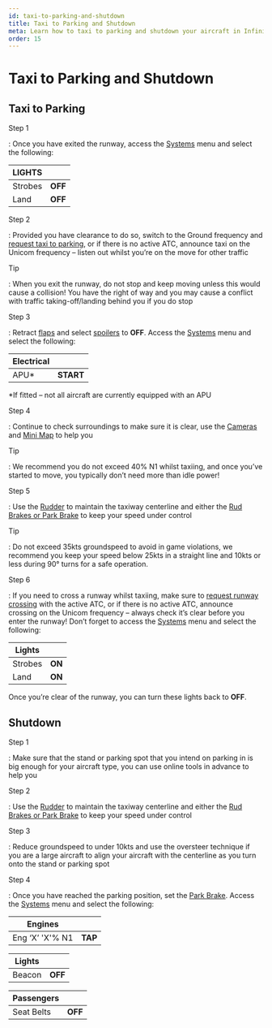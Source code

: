 ```yaml
---
id: taxi-to-parking-and-shutdown
title: Taxi to Parking and Shutdown
meta: Learn how to taxi to parking and shutdown your aircraft in Infinite Flight.
order: 15
---
```


# Taxi to Parking and Shutdown



## Taxi to Parking

Step 1

: Once you have exited the runway, access the [Systems](https://infiniteflight.com/guide/getting-started/pilot-user-interface/systems#systems) menu and select the following:



| LIGHTS  |         |
| ------- | ------- |
| Strobes | **OFF** |
| Land    | **OFF** |

 

Step 2

: Provided you have clearance to do so, switch to the Ground frequency and [request taxi to parking](https://infiniteflight.com/guide/getting-started/pilot-user-interface/communication#communication), or if there is no active ATC, announce taxi on the Unicom frequency – listen out whilst you’re on the move for other traffic



Tip

: When you exit the runway, do not stop and keep moving unless this would cause a collision! You have the right of way and you may cause a conflict with traffic taking-off/landing behind you if you do stop



Step 3

: Retract [flaps](/guide/getting-started/pilot-user-interface/flight-controls#flight-controls) and select [spoilers](/guide/getting-started/pilot-user-interface/flight-controls#flight-controls) to **OFF**. Access the [Systems](/guide/getting-started/pilot-user-interface/systems#systems) menu and select the following:



| Electrical |           |
| ---------- | --------- |
| APU*       | **START** |

*If fitted – not all aircraft are currently equipped with an APU



Step 4

: Continue to check surroundings to make sure it is clear, use the [Cameras](/guide/getting-started/pilot-user-interface/cameras#camera) and [Mini Map](/guide/getting-started/pilot-user-interface/flight-planning#mini-map) to help you

 

Tip

:   We recommend you do not exceed 40% N1 whilst taxiing, and once you’ve started to move, you typically don’t need more than idle power!

 

Step 5

: Use the [Rudder](/guide/getting-started/pilot-user-interface/flight-controls#flight-controls) to maintain the taxiway centerline and either the [Rud Brakes or Park Brake](/guide/getting-started/pilot-user-interface/flight-controls#flight-controls) to keep your speed under control

 

Tip

:   Do not exceed 35kts groundspeed to avoid in game violations, we recommend you keep your speed below 25kts in a straight line and 10kts or less during 90° turns for a safe operation.

 

Step 6

: If you need to cross a runway whilst taxiing, make sure to [request runway crossing](/guide/getting-started/pilot-user-interface/communication#communication) with the active ATC, or if there is no active ATC, announce crossing on the Unicom frequency – always check it’s clear before you enter the runway! Don’t forget to access the [Systems](/guide/getting-started/pilot-user-interface/systems#systems) menu and select the following:

 

| Lights  |        |
| ------- | ------ |
| Strobes | **ON** |
| Land    | **ON** |

 

Once you’re clear of the runway, you can turn these lights back to **OFF**.

 

## Shutdown

Step 1

: Make sure that the stand or parking spot that you intend on parking in is big enough for your aircraft type, you can use online tools in advance to help you



Step 2

: Use the [Rudder](/guide/getting-started/pilot-user-interface/flight-controls#flight-controls) to maintain the taxiway centerline and either the [Rud Brakes or Park Brake](/guide/getting-started/pilot-user-interface/flight-controls#flight-controls) to keep your speed under control



Step 3

: Reduce groundspeed to under 10kts and use the oversteer technique if you are a large aircraft to align your aircraft with the centerline as you turn onto the stand or parking spot



Step 4

: Once you have reached the parking position, set the [Park Brake](/guide/getting-started/pilot-user-interface/flight-controls#flight-controls). Access the [Systems](/guide/getting-started/pilot-user-interface/systems#systems) menu and select the following:

 

| Engines         |         |
| --------------- | ------- |
| Eng ‘X’ 'X'% N1 | **TAP** |



| Lights |         |
| ------ | ------- |
| Beacon | **OFF** |




| Passengers |         |
| ---------- | ------- |
| Seat Belts | **OFF** |

 

